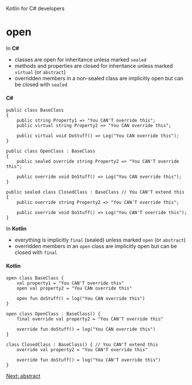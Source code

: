 Kotlin for C# developers
# open
In **C#**
* classes are open for inheritance unless marked `sealed`
* methods and properties are closed for inheritance unless marked `virtual` (or `abstract`)
* overridden members in a non-sealed class are implicitly open but can be closed with `sealed`

#### C#
```
public class BaseClass
{
    public string Property1 => "You CAN'T override this";
    public virtual string Property2 => "You CAN override this";

    public virtual void DoStuff() => Log("You CAN override this");
}

public class OpenClass : BaseClass
{
    public sealed override string Property2 => "You CAN'T override this";

	public override void DoStuff() => Log("You CAN override this");
}

public sealed class ClosedClass : BaseClass // You CAN'T extend this
{
    public override string Property2 => "You CAN'T override this";

	public override void DoStuff() => Log("You CAN'T override this");
}
```

In **Kotlin**
* everything is implicitly `final` (sealed) unless marked `open` (or `abstract`)
* overridden members in an `open` class are implicitly open but can be closed with `final`

#### Kotlin
```
open class BaseClass {
    val property1 = "You CAN'T override this"
    open val property2 = "You CAN override this"

    open fun doStuff() = log("You CAN override this")
}

open class OpenClass : BaseClass() {
    final override val property2 = "You CAN'T override this"

    override fun doStuff() = log("You CAN override this")
}

class ClosedClass : BaseClass() { // You CAN'T extend this
    override val property2 = "You CAN'T override this"

    override fun doStuff() = log("You CAN'T override this")
}
```

[Next: abstract](03.7.%20abstract.md)
